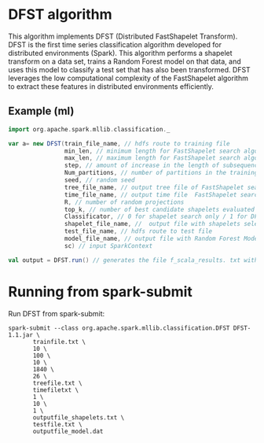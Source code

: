 # DFST algorithm

This algorithm implements DFST (Distributed FastShapelet Transform). DFST is the first time series classification algorithm developed for distributed environments (Spark). This algorithm performs a shapelet transform on a data set, trains a Random Forest model on that data, and uses this model to classify a test set that has also been transformed. DFST leverages the low computational complexity of the FastShapelet algorithm to extract these features in distributed environments efficiently.

## Example (ml)

```scala
import org.apache.spark.mllib.classification._

var a= new DFST(train_file_name, // hdfs route to training file
                min_len, // minimum length for FastShapelet search algorithm
                max_len, // maximum length for FastShapelet search algorithm
                step, // amount of increase in the length of subsequences processed between iterations
                Num_partitions, // number of partitions in the training dataset (RDD).
                seed, // random seed
                tree_file_name, // output tree file of FastShapelet search algorithm
                time_file_name, // output time file  FastShapelet search algorithm
                R, // number of random projections
                top_k, // number of best candidate shapelets evaluated by iteration
                Classificator, // 0 for shapelet search only / 1 for DFST
                shapelet_file_name, //  output file with shapelets selected for shapelet transformation
                test_file_name, // hdfs route to test file
                model_file_name, // output file with Random Forest Model
                sc) // input SparkContext

val output = DFST.run() // generates the file f_scala_results. txt with the runtime records and results on the test dataset.
```

# Running from spark-submit

Run DFST from spark-submit:

```shell
spark-submit --class org.apache.spark.mllib.classification.DFST DFST-1.1.jar \ 
       trainfile.txt \ 
       10 \ 
       100 \ 
       10 \ 
       1840 \ 
       26 \ 
       treefile.txt \ 
       timefiletxt \ 
       1 \ 
       10 \ 
       1 \ 
       outputfile_shapelets.txt \ 
       testfile.txt \ 
       outputfile_model.dat 
```
